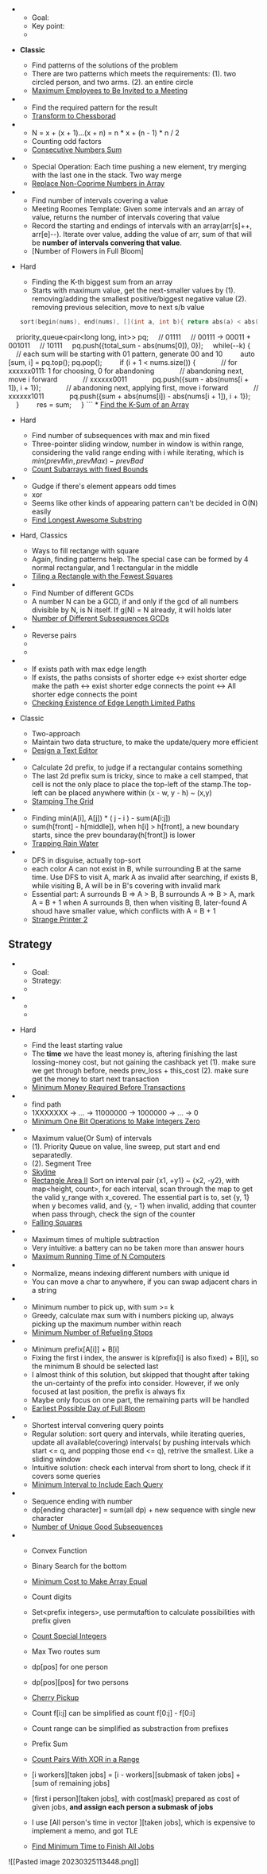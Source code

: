 
* 
	* Goal:
	* Key point:
	* 

* **Classic** 
	* Find patterns of the solutions of the problem
	* There are two patterns which meets the requirements: (1). two circled person, and two arms. (2). an entire circle
	* [Maximum Employees to Be Invited to a Meeting](https://leetcode.com/problems/maximum-employees-to-be-invited-to-a-meeting/solutions/1660944/c-dfs-with-illustration/?orderBy=most_votes)

* 
	* Find the required pattern for the result
	* [Transform to Chessborad](https://leetcode.com/problems/transform-to-chessboard/solutions/114847/c-java-python-solution-with-explanation/)

* 
	* N = x + (x + 1)...(x + n) = n * x + (n - 1) * n / 2
	* Counting odd factors
	* [Consecutive Numbers Sum](https://leetcode.com/problems/consecutive-numbers-sum/solutions/128947/java-c-python-fastest-count-odd-factors-o-logn/?orderBy=most_votes)

* 
	* Special Operation: Each time pushing a new element,  try merging with the last one in the stack. Two way merge
	* [Replace Non-Coprime Numbers in Array](https://leetcode.com/problems/replace-non-coprime-numbers-in-array/)

* 
	* Find number of intervals covering a value
	* Meeting Roomes Template: Given some intervals and an array of value, returns the number of intervals covering that value
	* Record the starting and endings of intervals with an array(arr\[s\]++, arr\[e\]--). Iterate over value, adding the value of arr, sum of that will be **number of intervals convering that value**.
	* [Number of Flowers in Full Bloom]

* Hard
	* Finding the K-th biggest sum from an array
	* Starts with maximum value, get the next-smaller values by (1). removing/adding the smallest positive/biggest negative value (2). removing previous selecition, move to next s/b value
	```cpp
	sort(begin(nums), end(nums), [](int a, int b){ return abs(a) < abs(b); });
    priority_queue<pair<long long, int>> pq;
    // 01111
    // 00111 \-\> 00011 + 001011
    // 10111
    pq.push({total_sum \- abs(nums[0]), 0});
    while(--k) {
        // each sum will be starting with 01 pattern, generate 00 and 10
        auto [sum, i] = pq.top(); pq.pop();
        if (i + 1 < nums.size()) {
            // for xxxxxx0111: 1 for choosing, 0 for abandoning
            // abandoning next, move i forward
            // xxxxxx0011
            pq.push({sum - abs(nums[i + 1]), i + 1});
            // abandoning next, applying first, move i forward
            // xxxxxx1011
            pq.push({sum + abs(nums[i]) - abs(nums[i + 1]), i + 1});
        }
        res = sum;
    }
	```
	* [Find the K-Sum of an Array](https://leetcode.com/problems/find-the-k-sum-of-an-array/solutions/2457384/priority-queue-c/?orderBy=most_votes)

* Hard
	* Find number of subsequences with max and min fixed
	* Three-pointer sliding window, number in window is within range, considering the valid range ending with i while iterating, which is $min(prevMin, prevMax) - prevBad$
	* [Count Subarrays with fixed Bounds](https://leetcode.com/problems/count-subarrays-with-fixed-bounds/solutions/2708099/java-c-python-sliding-window-with-explanation/?orderBy=most_votes)

* 
	* Gudge if there's element appears odd times
	* xor
	* Seems like other kinds of appearing pattern can't be decided in O(N) easily
	* [Find Longest Awesome Substring](https://leetcode.com/problems/find-longest-awesome-substring/)

  
* Hard, Classics
	* Ways to fill rectange with square
	* Again, finding patterns help. The special case can be formed by 4 normal rectangular, and 1 rectangular in the middle
	* [Tiling a Rectangle with the Fewest Squares](https://leetcode.com/problems/tiling-a-rectangle-with-the-fewest-squares/solutions/414260/8ms-memorized-backtrack-solution-without-special-case/?orderBy=most_votes)

* 
	* Find Number of different GCDs
	* A number N can be a GCD, if and only if the gcd of all numbers divisible by N, is N itself. If g(N) = N already, it will holds later
	* [Number of Different Subsequences GCDs](https://leetcode.com/problems/number-of-different-subsequences-gcds/description/)

* 
	* Reverse pairs
	* 
	* 

* 
	* If exists path with max edge length
	* If exists, the paths consists of shorter edge <-> exist shorter edge make the path <-> exist shorter edge connects the point <-> All shorter edge connects the point
	* [Checking Existence of Edge Length Limited Paths](https://leetcode.com/problems/checking-existence-of-edge-length-limited-paths/description/)


* Classic
	* Two-approach
	* Maintain two data structure, to make the update/query more efficient
	* [Design a Text Editor](https://leetcode.com/problems/design-a-text-editor/description/)

* 
	*  Calculate 2d prefix, to judge if a rectangular contains something
	* The last 2d prefix sum is tricky, since to make a cell stamped, that cell is not the only place to place the top-left of the stamp.The top-left can be placed anywhere within (x - w, y - h) ~ (x,y)
	* [Stamping The Grid](https://leetcode.com/problems/stamping-the-grid/description/)

* 
	* Finding min(A[i], A[j]) * ( j - i ) - sum(A[i:j])
	* sum(h\[front\] - h\[middle\]), when h[i] > h[front],  a new boundary starts, since the prev boundaray(h[front]) is lower
	* [Trapping Rain Water](https://leetcode.com/problems/trapping-rain-water/)

* 
	* DFS in disguise, actually top-sort
	* each color A can not exist in B, while surrounding B at the same time. Use DFS to visit A, mark A as invalid after searching, if exists B, while visiting B, A will be in B's covering with invalid mark
	* Essential part: A surrounds B => A > B, B surrounds A => B > A, mark A = B + 1 when A surrounds B, then when visiting B, later-found A shoud have smaller value, which conflicts with A = B + 1
	* [Strange Printer 2](https://leetcode.com/problems/strange-printer-ii/submissions/920702448/)


## Strategy
* 
	* Goal:
	* Strategy:
	* 

* 
	* 
	* 

* Hard
	* Find the least starting value
	* The **time** we have the least money is, aftering finishing the last lossing-money cost, but not gaining the cashback yet (1). make sure we get through before, needs prev_loss + this_cost (2). make sure get the money to start next transaction
	* [Minimum Money Required Before Transactions](https://leetcode.com/problems/minimum-money-required-before-transactions/solutions/2588034/java-c-python-easy-and-coincise/?orderBy=most_votes)

* 
	* find path
	* 1XXXXXXX -> ... -> 11000000 -> 1000000 -> ... -> 0
	* [Minimum One Bit Operations to Make Integers Zero](https://leetcode.com/problems/minimum-one-bit-operations-to-make-integers-zero/solutions/877741/c-solution-with-explanation/?orderBy=most_votes)

* 
	* Maximum value(Or Sum) of intervals
	* (1). Priority Queue on value, line sweep, put start and end separatedly. 
	* (2). Segment Tree
	* [Skyline](https://leetcode.com/problems/the-skyline-problem/solutions/61273/c-69ms-19-lines-o-nlogn-clean-solution-with-comments/)[]()
	* [Rectangle Area II](https://leetcode.com/problems/rectangle-area-ii/solutions/137941/java-treemap-solution-inspired-by-skyline-and-meeting-room/?orderBy=most_votes) Sort on interval pair {x1,  +y1}  ~ {x2, -y2}, with map<height, count>, for each interval, scan through the map to get the valid y_range with x_covered. The essential part is to, set {y, 1} when y becomes valid, and {y, - 1} when invalid, adding that counter when pass through, check the sign of the counter
	* [Falling Squares](https://leetcode.com/problems/falling-squares/solutions/108764/easy-and-concise-python-solution-97/?orderBy=most_votes) 

* 
	* Maximum times of multiple subtraction
	* Very intuitive: a battery can no be taken more than answer hours 
	* [Maximum Running Time of N Computers](https://leetcode.com/problems/maximum-running-time-of-n-computers/solutions/1693347/heap-vs-binary-search/?orderBy=most_votes )

* 
	* Normalize, means indexing different numbers with unique id
	* You can move a char to anywhere, if you can swap adjacent chars in a string

* 
	* Minimum number to pick up, with sum >= k
	* Greedy, calculate max sum with i numbers picking up, always picking up the maximum number within reach
	* [Minimum Number of Refueling Stops](https://leetcode.com/problems/minimum-number-of-refueling-stops/submissions/917314858/)

* 
	* Minimum prefix\[A\[i\]\] +  B\[i\]
	* Fixing the first i index, the answer is k(prefix\[i\] is also fixed) + B\[i\], so the minimum B should be selected last
	* I almost think of this solution, but skipped that thought after taking the un-certainty of the prefix  into consider. However, if we only focused at last position, the prefix is always fix
	* Maybe only focus on one part, the remaining parts will be handled
	* [Earliest Possible Day of Full Bloom](https://leetcode.com/problems/earliest-possible-day-of-full-bloom/description/)

* 
	* Shortest interval convering query points
	* Regular solution: sort query and intervals, while iterating queries, update all available(covering) intervals( by pushing intervals which start <= q, and popping those end <= q), retrive the smallest. Like a sliding window
	* Intuitive solution: check each interval from short to long, check if it covers some queries
	* [Minimum Interval to Include Each Query](https://leetcode.com/problems/minimum-interval-to-include-each-query/solutions/?orderBy=most_votes)

* 
	* Sequence ending with number
	* dp\[ending character\] = sum(all dp) + new sequence with single new character
	* [Number of Unique Good Subsequences](https://leetcode.com/problems/number-of-unique-good-subsequences/)

* 
	* Convex Function 
	* Binary Search for the bottom
	* [Minimum Cost to Make Array Equal](https://leetcode.com/problems/minimum-cost-to-make-array-equal/solutions/2734091/dp-vs-w-median-vs-binary-search/?orderBy=most_votes)

	* Count digits
	* Set\<prefix integers\>, use permutaftion to calculate possibilities with prefix given
	* [Count Special Integers](https://leetcode.com/problems/count-special-integers/solutions/2425271/java-python-math/?orderBy=most_votes)

	* Max Two routes sum
	* dp\[pos\] for one person
	* dp\[pos]\[pos] for two persons
	* [Cherry Pickup](https://leetcode.com/problems/cherry-pickup/solutions/1912865/c-detailed-explanation-clear-intuitions-memoization-dp-good-question/?orderBy=most_votes)


	* Count f\[i:j\] can be simplified as count f\[0:j] - f\[0:i]
	* Count range can be simplified as substraction from prefixes
	* Prefix Sum
	* [Count Pairs With XOR in a Range](https://leetcode.com/problems/count-pairs-with-xor-in-a-range/)

	* \[i workers\]\[taken jobs\] = \[i - workers\]\[submask of taken jobs\] + \[sum of remaining jobs\]
	* \[first i person\]\[taken jobs\], with cost\[mask\] prepared as cost of given jobs, **and assign each person a submask of jobs**
	* I use \[All person's time in vector \]\[taken jobs\], which is expensive to implement a memo, and got TLE
	* [Find Minimum Time to Finish All Jobs](https://leetcode.com/problems/find-minimum-time-to-finish-all-jobs/solutions/1010451/python-2-solutions-o-2-n-n-log-m-and-o-3-n-k-explained/?orderBy=most_votes)



![[Pasted image 20230325113448.png]]